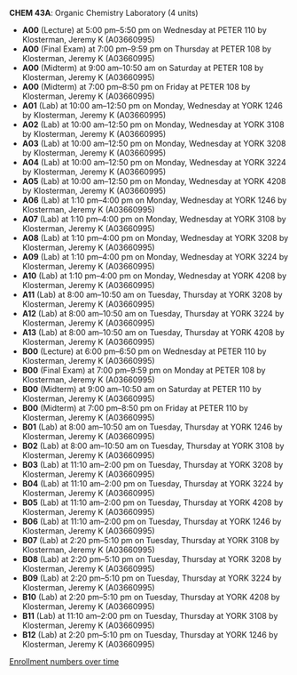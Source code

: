 **CHEM 43A**: Organic Chemistry Laboratory (4 units)

- **A00** (Lecture) at 5:00 pm–5:50 pm on Wednesday at PETER 110 by Klosterman, Jeremy K (A03660995)
- **A00** (Final Exam) at 7:00 pm–9:59 pm on Thursday at PETER 108 by Klosterman, Jeremy K (A03660995)
- **A00** (Midterm) at 9:00 am–10:50 am on Saturday at PETER 108 by Klosterman, Jeremy K (A03660995)
- **A00** (Midterm) at 7:00 pm–8:50 pm on Friday at PETER 108 by Klosterman, Jeremy K (A03660995)
- **A01** (Lab) at 10:00 am–12:50 pm on Monday, Wednesday at YORK 1246 by Klosterman, Jeremy K (A03660995)
- **A02** (Lab) at 10:00 am–12:50 pm on Monday, Wednesday at YORK 3108 by Klosterman, Jeremy K (A03660995)
- **A03** (Lab) at 10:00 am–12:50 pm on Monday, Wednesday at YORK 3208 by Klosterman, Jeremy K (A03660995)
- **A04** (Lab) at 10:00 am–12:50 pm on Monday, Wednesday at YORK 3224 by Klosterman, Jeremy K (A03660995)
- **A05** (Lab) at 10:00 am–12:50 pm on Monday, Wednesday at YORK 4208 by Klosterman, Jeremy K (A03660995)
- **A06** (Lab) at 1:10 pm–4:00 pm on Monday, Wednesday at YORK 1246 by Klosterman, Jeremy K (A03660995)
- **A07** (Lab) at 1:10 pm–4:00 pm on Monday, Wednesday at YORK 3108 by Klosterman, Jeremy K (A03660995)
- **A08** (Lab) at 1:10 pm–4:00 pm on Monday, Wednesday at YORK 3208 by Klosterman, Jeremy K (A03660995)
- **A09** (Lab) at 1:10 pm–4:00 pm on Monday, Wednesday at YORK 3224 by Klosterman, Jeremy K (A03660995)
- **A10** (Lab) at 1:10 pm–4:00 pm on Monday, Wednesday at YORK 4208 by Klosterman, Jeremy K (A03660995)
- **A11** (Lab) at 8:00 am–10:50 am on Tuesday, Thursday at YORK 3208 by Klosterman, Jeremy K (A03660995)
- **A12** (Lab) at 8:00 am–10:50 am on Tuesday, Thursday at YORK 3224 by Klosterman, Jeremy K (A03660995)
- **A13** (Lab) at 8:00 am–10:50 am on Tuesday, Thursday at YORK 4208 by Klosterman, Jeremy K (A03660995)
- **B00** (Lecture) at 6:00 pm–6:50 pm on Wednesday at PETER 110 by Klosterman, Jeremy K (A03660995)
- **B00** (Final Exam) at 7:00 pm–9:59 pm on Monday at PETER 108 by Klosterman, Jeremy K (A03660995)
- **B00** (Midterm) at 9:00 am–10:50 am on Saturday at PETER 110 by Klosterman, Jeremy K (A03660995)
- **B00** (Midterm) at 7:00 pm–8:50 pm on Friday at PETER 110 by Klosterman, Jeremy K (A03660995)
- **B01** (Lab) at 8:00 am–10:50 am on Tuesday, Thursday at YORK 1246 by Klosterman, Jeremy K (A03660995)
- **B02** (Lab) at 8:00 am–10:50 am on Tuesday, Thursday at YORK 3108 by Klosterman, Jeremy K (A03660995)
- **B03** (Lab) at 11:10 am–2:00 pm on Tuesday, Thursday at YORK 3208 by Klosterman, Jeremy K (A03660995)
- **B04** (Lab) at 11:10 am–2:00 pm on Tuesday, Thursday at YORK 3224 by Klosterman, Jeremy K (A03660995)
- **B05** (Lab) at 11:10 am–2:00 pm on Tuesday, Thursday at YORK 4208 by Klosterman, Jeremy K (A03660995)
- **B06** (Lab) at 11:10 am–2:00 pm on Tuesday, Thursday at YORK 1246 by Klosterman, Jeremy K (A03660995)
- **B07** (Lab) at 2:20 pm–5:10 pm on Tuesday, Thursday at YORK 3108 by Klosterman, Jeremy K (A03660995)
- **B08** (Lab) at 2:20 pm–5:10 pm on Tuesday, Thursday at YORK 3208 by Klosterman, Jeremy K (A03660995)
- **B09** (Lab) at 2:20 pm–5:10 pm on Tuesday, Thursday at YORK 3224 by Klosterman, Jeremy K (A03660995)
- **B10** (Lab) at 2:20 pm–5:10 pm on Tuesday, Thursday at YORK 4208 by Klosterman, Jeremy K (A03660995)
- **B11** (Lab) at 11:10 am–2:00 pm on Tuesday, Thursday at YORK 3108 by Klosterman, Jeremy K (A03660995)
- **B12** (Lab) at 2:20 pm–5:10 pm on Tuesday, Thursday at YORK 1246 by Klosterman, Jeremy K (A03660995)

[Enrollment numbers over time](./CHEM43A.tsv)
